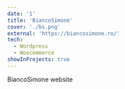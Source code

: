 ```yaml
---
date: '1'
title: 'BiancoSimone'
cover: './bs.png'
external: 'https://biancosimone.ro/'
tech:
  - Wordpress
  - Woocommerce
showInProjects: true
---
```


BiancoSimone website

